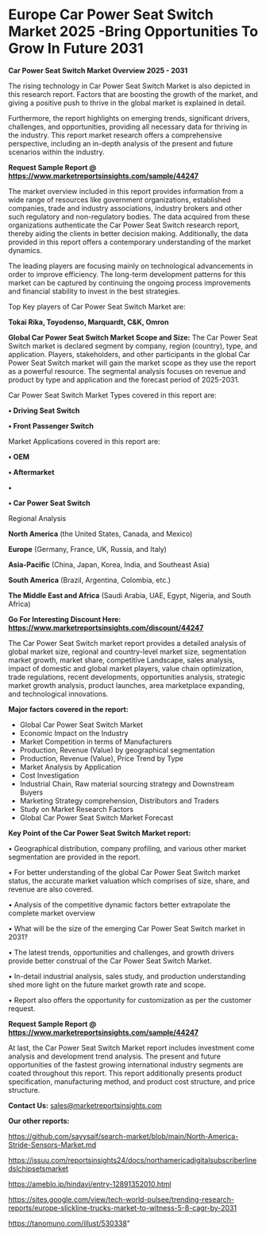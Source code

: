 # Europe Car Power Seat Switch Market 2025 -Bring Opportunities To Grow In Future 2031

<Strong> Car Power Seat Switch Market Overview 2025 - 2031</strong>

The rising technology in Car Power Seat Switch Market is also depicted in this research report. Factors that are boosting the growth of the market, and giving a positive push to thrive in the global market is explained in detail.

Furthermore, the report highlights on emerging trends, significant drivers, challenges, and opportunities, providing all necessary data for thriving in the industry. This report market research offers a comprehensive perspective, including an in-depth analysis of the present and future scenarios within the industry.

<strong>Request Sample Report @ <a href=https://www.marketreportsinsights.com/sample/44247>https://www.marketreportsinsights.com/sample/44247</a></strong>

The market overview included in this report provides information from a wide range of resources like government organizations, established companies, trade and industry associations, industry brokers and other such regulatory and non-regulatory bodies. The data acquired from these organizations authenticate the Car Power Seat Switch research report, thereby aiding the clients in better decision making. Additionally, the data provided in this report offers a contemporary understanding of the market dynamics.

The leading players are focusing mainly on technological advancements in order to improve efficiency. The long-term development patterns for this market can be captured by continuing the ongoing process improvements and financial stability to invest in the best strategies.

Top Key players of Car Power Seat Switch Market are:

<strong>Tokai Rika, Toyodenso, Marquardt, C&K, Omron</strong>

<strong><b>Global Car Power Seat Switch Market Scope and Size:</b></strong>
The Car Power Seat Switch market is declared segment by company, region (country), type, and application. Players, stakeholders, and other participants in the global Car Power Seat Switch market will gain the market scope as they use the report as a powerful resource. The segmental analysis focuses on revenue and product by type and application and the forecast period of 2025-2031.

Car Power Seat Switch Market Types covered in this report are:

<strong>•  Driving Seat Switch

•  Front Passenger Switch</strong>

Market Applications covered in this report are:

<strong>•  OEM

•  Aftermarket

•  

•  Car Power Seat Switch</strong> 

Regional Analysis

<strong>North America</strong> (the United States, Canada, and Mexico)

<strong>Europe</strong> (Germany, France, UK, Russia, and Italy)

<strong>Asia-Pacific</strong> (China, Japan, Korea, India, and Southeast Asia)

<strong>South America</strong> (Brazil, Argentina, Colombia, etc.)

<strong>The Middle East and Africa</strong> (Saudi Arabia, UAE, Egypt, Nigeria, and South Africa)

<strong>Go For Interesting Discount Here: <a href=https://www.marketreportsinsights.com/discount/44247>https://www.marketreportsinsights.com/discount/44247</a></strong>

The Car Power Seat Switch market report provides a detailed analysis of global market size, regional and country-level market size, segmentation market growth, market share, competitive Landscape, sales analysis, impact of domestic and global market players, value chain optimization, trade regulations, recent developments, opportunities analysis, strategic market growth analysis, product launches, area marketplace expanding, and technological innovations.

<strong><b>Major factors covered in the report:</b></strong>
<ul>
  <li>Global Car Power Seat Switch Market </li>
  <li>Economic Impact on the Industry</li>
  <li>Market Competition in terms of Manufacturers</li>
  <li>Production, Revenue (Value) by geographical segmentation</li>
  <li>Production, Revenue (Value), Price Trend by Type</li>
  <li>Market Analysis by Application</li>
  <li>Cost Investigation</li>
  <li>Industrial Chain, Raw material sourcing strategy and Downstream Buyers</li>
  <li>Marketing Strategy comprehension, Distributors and Traders</li>
  <li>Study on Market Research Factors</li>
  <li>Global Car Power Seat Switch Market Forecast</li>
</ul>

<strong><b>Key Point of the Car Power Seat Switch Market report:</b></strong>

• Geographical distribution, company profiling, and various other market segmentation are provided in the report.

• For better understanding of the global Car Power Seat Switch market status, the accurate market valuation which comprises of size, share, and revenue are also covered.

• Analysis of the competitive dynamic factors better extrapolate the complete market overview

• What will be the size of the emerging Car Power Seat Switch market in 2031?

• The latest trends, opportunities and challenges, and growth drivers provide better construal of the Car Power Seat Switch Market.

• In-detail industrial analysis, sales study, and production understanding shed more light on the future market growth rate and scope.

• Report also offers the opportunity for customization as per the customer request.

<strong>Request Sample Report @ <a href=https://www.marketreportsinsights.com/sample/44247>https://www.marketreportsinsights.com/sample/44247</a></strong>

At last, the Car Power Seat Switch Market report includes investment come analysis and development trend analysis. The present and future opportunities of the fastest growing international industry segments are coated throughout this report. This report additionally presents product specification, manufacturing method, and product cost structure, and price structure.

<strong>Contact Us:</strong>
sales@marketreportsinsights.com

<strong>Our other reports:</strong>

<a href=https://github.com/sayysaif/search-market/blob/main/North-America-Stride-Sensors-Market.md>https://github.com/sayysaif/search-market/blob/main/North-America-Stride-Sensors-Market.md</a>

<a href=https://issuu.com/reportsinsights24/docs/northamericadigitalsubscriberlinedslchipsetsmarket>https://issuu.com/reportsinsights24/docs/northamericadigitalsubscriberlinedslchipsetsmarket</a>

<a href=https://ameblo.jp/hindavi/entry-12891352010.html>https://ameblo.jp/hindavi/entry-12891352010.html</a>

<a href=https://sites.google.com/view/tech-world-pulsee/trending-research-reports/europe-slickline-trucks-market-to-witness-5-8-cagr-by-2031>https://sites.google.com/view/tech-world-pulsee/trending-research-reports/europe-slickline-trucks-market-to-witness-5-8-cagr-by-2031</a>

<a href=https://tanomuno.com/illust/530338>https://tanomuno.com/illust/530338</a>"
